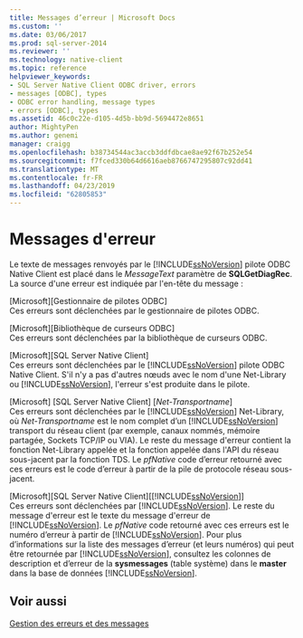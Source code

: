 ```yaml
---
title: Messages d’erreur | Microsoft Docs
ms.custom: ''
ms.date: 03/06/2017
ms.prod: sql-server-2014
ms.reviewer: ''
ms.technology: native-client
ms.topic: reference
helpviewer_keywords:
- SQL Server Native Client ODBC driver, errors
- messages [ODBC], types
- ODBC error handling, message types
- errors [ODBC], types
ms.assetid: 46c0c22e-d105-4d5b-bb9d-5694472e8651
author: MightyPen
ms.author: genemi
manager: craigg
ms.openlocfilehash: b38734544ac3accb3ddfdbcae8ae92f67b252e54
ms.sourcegitcommit: f7fced330b64d6616aeb8766747295807c92dd41
ms.translationtype: MT
ms.contentlocale: fr-FR
ms.lasthandoff: 04/23/2019
ms.locfileid: "62805853"
---
```

# <a name="error-messages"></a>Messages d'erreur
  Le texte de messages renvoyés par le [!INCLUDE[ssNoVersion](../../includes/ssnoversion-md.md)] pilote ODBC Native Client est placé dans le *MessageText* paramètre de **SQLGetDiagRec**. La source d'une erreur est indiquée par l'en-tête du message :  
  
 [Microsoft][Gestionnaire de pilotes ODBC]  
 Ces erreurs sont déclenchées par le gestionnaire de pilotes ODBC.  
  
 [Microsoft][Bibliothèque de curseurs ODBC]  
 Ces erreurs sont déclenchées par la bibliothèque de curseurs ODBC.  
  
 [Microsoft][SQL Server Native Client]  
 Ces erreurs sont déclenchées par le [!INCLUDE[ssNoVersion](../../includes/ssnoversion-md.md)] pilote ODBC Native Client. S'il n'y a pas d'autres nœuds avec le nom d'une Net-Library ou [!INCLUDE[ssNoVersion](../../includes/ssnoversion-md.md)], l'erreur s'est produite dans le pilote.  
  
 [Microsoft] [SQL Server Native Client] [*Net-Transportname*]  
 Ces erreurs sont déclenchées par le [!INCLUDE[ssNoVersion](../../includes/ssnoversion-md.md)] Net-Library, où *Net-Transportname* est le nom complet d’un [!INCLUDE[ssNoVersion](../../includes/ssnoversion-md.md)] transport du réseau client (par exemple, canaux nommés, mémoire partagée, Sockets TCP/IP ou VIA). Le reste du message d'erreur contient la fonction Net-Library appelée et la fonction appelée dans l'API du réseau sous-jacent par la fonction TDS. Le *pfNative* code d’erreur retourné avec ces erreurs est le code d’erreur à partir de la pile de protocole réseau sous-jacent.  
  
 [Microsoft][SQL Server Native Client][[!INCLUDE[ssNoVersion](../../includes/ssnoversion-md.md)]]  
 Ces erreurs sont déclenchées par [!INCLUDE[ssNoVersion](../../includes/ssnoversion-md.md)]. Le reste du message d'erreur est le texte du message d'erreur de [!INCLUDE[ssNoVersion](../../includes/ssnoversion-md.md)]. Le *pfNative* code retourné avec ces erreurs est le numéro d’erreur à partir de [!INCLUDE[ssNoVersion](../../includes/ssnoversion-md.md)]. Pour plus d’informations sur la liste des messages d’erreur (et leurs numéros) qui peut être retournée par [!INCLUDE[ssNoVersion](../../includes/ssnoversion-md.md)], consultez les colonnes de description et d’erreur de la **sysmessages** (table système) dans le **master** dans la base de données [!INCLUDE[ssNoVersion](../../includes/ssnoversion-md.md)].  
  
## <a name="see-also"></a>Voir aussi  
 [Gestion des erreurs et des messages](handling-errors-and-messages.md)  
  
  
